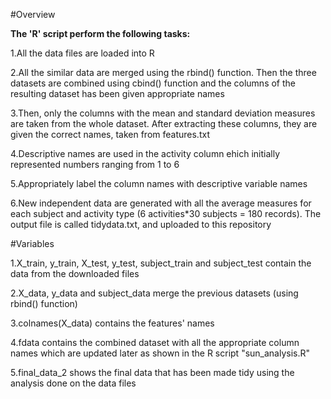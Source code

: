 #Overview

**The 'R' script perform the following tasks:**

1.All the data files are loaded into R

2.All the similar data are merged using the rbind() function. Then the three datasets are combined using cbind() function and the columns of the resulting dataset has been given appropriate names

3.Then, only the columns with the mean and standard deviation measures are taken from the whole dataset. After extracting these columns, they are given the correct names, taken from features.txt

4.Descriptive names are used in the activity column ehich initially represented numbers ranging from 1 to 6

5.Appropriately label the column names with descriptive variable names

6.New independent data are generated with all the average measures for each subject and activity type (6 activities*30 subjects = 180 records). The output file is called tidydata.txt, and uploaded to this repository


#Variables

1.X_train, y_train, X_test, y_test, subject_train and subject_test contain the data from the downloaded files

2.X_data, y_data and subject_data merge the previous datasets (using rbind() function)

3.colnames(X_data) contains the features' names

4.fdata contains the combined dataset with all the appropriate column names which are updated later as shown in the R script "sun_analysis.R"

5.final_data_2 shows the final data that has been made tidy using the analysis done on the data files
